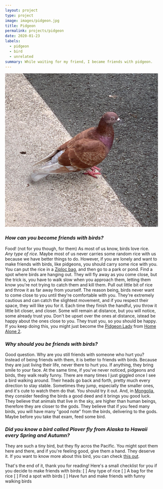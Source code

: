 ```yaml
---
layout: project
type: project
image: images/pidgeon.jpg
title: Pidgeon
permalink: projects/pidgeon
date: 2020-01-23
labels:
  - pidgeon
  - bird
  - unrelated
summary: While waiting for my friend, I became friends with pidgeon.
---
```


<img class="ui small right floated rounded image" src="/images/pidgeon.jpg">

### *How can you become friends with birds?*
Food! (not for you though, for them) As most of us know, birds love rice. *Any type of rice*. Maybe most of us never carries some random rice with us because we have better things to do. However, if you are lonely and want to make friends with birds, like pidgeons, you should carry some rice with you. You can put the rice in a [Ziploc bag](https://en.wikipedia.org/wiki/Ziploc), and then go to a park or pond. Find a spot where birds are hanging out. They will fly away as you come close, but the trick is, you have to walk slow when you approach them, letting them know you're not trying to catch them and kill them. Pull out little bit of rice and throw it as far away from yourself. The reason being, birds never want to come close to you until they're comfortable with you. They're extremely cautious and can catch the slightest movement, and if you respect their space, they will like you for it. Each time they finish the handful, you throw it little bit closer, and closer. Some will remain at distance, but you will notice, some already trust you. Don't be upset over the ones at distance, istead be happy about the ones close to you. They trust you, so you should be happy. If you keep doing this, you might just become the [Pidgeon Lady](https://keyassets-p2.timeincuk.net/wp/prod/wp-content/uploads/sites/30/2017/12/Bird-Lady-Home-Alone-630x473.jpg) from [Home Alone 2](https://en.wikipedia.org/wiki/Home_Alone_2:_Lost_in_New_York).

### *Why should you be friends with birds?*
Good question. Why are you still friends with someone who hurt you? Instead of being friends with them, it is better to friends with birds. Because they are just living their life, never there to hurt you. If anything, they bring smile to your face. At the same time, if you've never noticed, pidgeons and birds, they walk really funny. There are many times I just giggled once I see a bird walking around. Their heads go back and forth, pretty much every direction to stay stable. Sometimes they jump, especially the smaller ones, and it's cute to watch them do that. You should try it out. And, in [Mongolia](https://en.wikipedia.org/wiki/Mongolia), they consider feeding the birds a good deed and it brings you good luck. They believe that animals that live in the sky, are higher than human beings, therefore they are closer to the gods. They believe that if you feed many birds, you will have many "good note" from the birds, delivering to the gods. Maybe before you take that exam, feed some bird. 

### *Did you know a bird called Plover fly from Alaska to Hawaii every Spring and Autumn?*
They are such a tiny bird, but they fly acros the Pacific. You might spot them here and there, and if you're feeling good, give them a hand. They deserve it. If you want to know more about this bird, you can check [this out](https://phys.org/news/2011-06-plovers-tracked-pacific.html).

That's the end of it, thank you for reading! Here's a small checklist for you if you decide to make friends with birds:
[ ] Any type of rice 
[ ] A bag for the rice
[ ] Find a spot with birds
[ ] Have fun and make friends with funny walking birds


